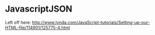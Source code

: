 # JavascriptJSON

Left off here:
http://www.lynda.com/JavaScript-tutorials/Setting-up-our-HTML-file/114901/125775-4.html

